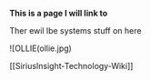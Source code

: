 **This is a page I will link to**

Ther ewil lbe systems stuff on here

![OLLIE(ollie.jpg)


[[SiriusInsight-Technology-Wiki]]